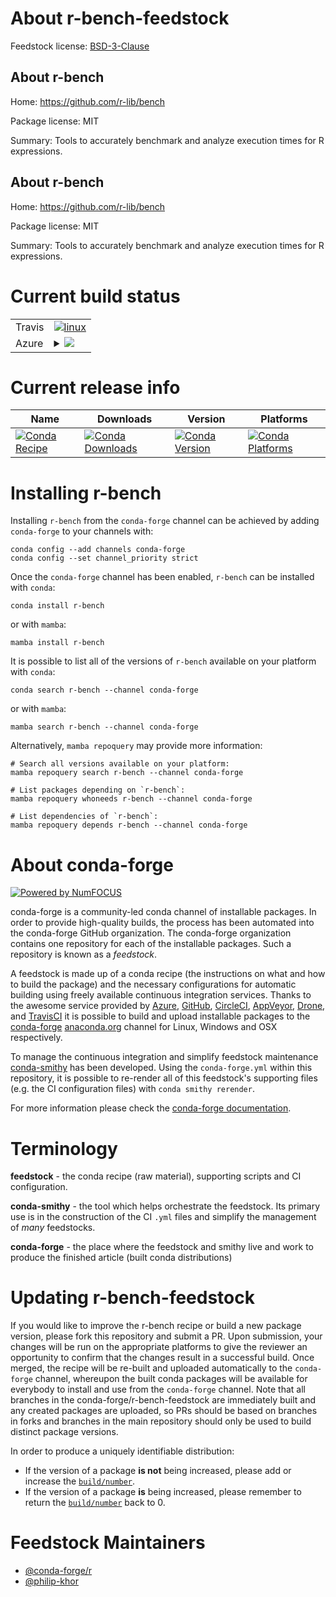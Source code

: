 About r-bench-feedstock
=======================

Feedstock license: [BSD-3-Clause](https://github.com/conda-forge/r-bench-feedstock/blob/main/LICENSE.txt)


About r-bench
-------------

Home: https://github.com/r-lib/bench

Package license: MIT

Summary: Tools to accurately benchmark and analyze execution times for R expressions.

About r-bench
-------------

Home: https://github.com/r-lib/bench

Package license: MIT

Summary: Tools to accurately benchmark and analyze execution times for R expressions.

Current build status
====================


<table><tr>
    <td>Travis</td>
    <td>
      <a href="https://app.travis-ci.com/conda-forge/r-bench-feedstock">
        <img alt="linux" src="https://img.shields.io/travis/com/conda-forge/r-bench-feedstock/main.svg?label=Linux">
      </a>
    </td>
  </tr>
    
  <tr>
    <td>Azure</td>
    <td>
      <details>
        <summary>
          <a href="https://dev.azure.com/conda-forge/feedstock-builds/_build/latest?definitionId=2561&branchName=main">
            <img src="https://dev.azure.com/conda-forge/feedstock-builds/_apis/build/status/r-bench-feedstock?branchName=main">
          </a>
        </summary>
        <table>
          <thead><tr><th>Variant</th><th>Status</th></tr></thead>
          <tbody><tr>
              <td>linux_64_r_base4.3</td>
              <td>
                <a href="https://dev.azure.com/conda-forge/feedstock-builds/_build/latest?definitionId=2561&branchName=main">
                  <img src="https://dev.azure.com/conda-forge/feedstock-builds/_apis/build/status/r-bench-feedstock?branchName=main&jobName=linux&configuration=linux%20linux_64_r_base4.3" alt="variant">
                </a>
              </td>
            </tr><tr>
              <td>linux_64_r_base4.4</td>
              <td>
                <a href="https://dev.azure.com/conda-forge/feedstock-builds/_build/latest?definitionId=2561&branchName=main">
                  <img src="https://dev.azure.com/conda-forge/feedstock-builds/_apis/build/status/r-bench-feedstock?branchName=main&jobName=linux&configuration=linux%20linux_64_r_base4.4" alt="variant">
                </a>
              </td>
            </tr><tr>
              <td>linux_aarch64_r_base4.3</td>
              <td>
                <a href="https://dev.azure.com/conda-forge/feedstock-builds/_build/latest?definitionId=2561&branchName=main">
                  <img src="https://dev.azure.com/conda-forge/feedstock-builds/_apis/build/status/r-bench-feedstock?branchName=main&jobName=linux&configuration=linux%20linux_aarch64_r_base4.3" alt="variant">
                </a>
              </td>
            </tr><tr>
              <td>linux_aarch64_r_base4.4</td>
              <td>
                <a href="https://dev.azure.com/conda-forge/feedstock-builds/_build/latest?definitionId=2561&branchName=main">
                  <img src="https://dev.azure.com/conda-forge/feedstock-builds/_apis/build/status/r-bench-feedstock?branchName=main&jobName=linux&configuration=linux%20linux_aarch64_r_base4.4" alt="variant">
                </a>
              </td>
            </tr><tr>
              <td>linux_ppc64le_r_base4.3</td>
              <td>
                <a href="https://dev.azure.com/conda-forge/feedstock-builds/_build/latest?definitionId=2561&branchName=main">
                  <img src="https://dev.azure.com/conda-forge/feedstock-builds/_apis/build/status/r-bench-feedstock?branchName=main&jobName=linux&configuration=linux%20linux_ppc64le_r_base4.3" alt="variant">
                </a>
              </td>
            </tr><tr>
              <td>linux_ppc64le_r_base4.4</td>
              <td>
                <a href="https://dev.azure.com/conda-forge/feedstock-builds/_build/latest?definitionId=2561&branchName=main">
                  <img src="https://dev.azure.com/conda-forge/feedstock-builds/_apis/build/status/r-bench-feedstock?branchName=main&jobName=linux&configuration=linux%20linux_ppc64le_r_base4.4" alt="variant">
                </a>
              </td>
            </tr><tr>
              <td>osx_64_r_base4.3</td>
              <td>
                <a href="https://dev.azure.com/conda-forge/feedstock-builds/_build/latest?definitionId=2561&branchName=main">
                  <img src="https://dev.azure.com/conda-forge/feedstock-builds/_apis/build/status/r-bench-feedstock?branchName=main&jobName=osx&configuration=osx%20osx_64_r_base4.3" alt="variant">
                </a>
              </td>
            </tr><tr>
              <td>osx_64_r_base4.4</td>
              <td>
                <a href="https://dev.azure.com/conda-forge/feedstock-builds/_build/latest?definitionId=2561&branchName=main">
                  <img src="https://dev.azure.com/conda-forge/feedstock-builds/_apis/build/status/r-bench-feedstock?branchName=main&jobName=osx&configuration=osx%20osx_64_r_base4.4" alt="variant">
                </a>
              </td>
            </tr><tr>
              <td>win_64_r_base4.3</td>
              <td>
                <a href="https://dev.azure.com/conda-forge/feedstock-builds/_build/latest?definitionId=2561&branchName=main">
                  <img src="https://dev.azure.com/conda-forge/feedstock-builds/_apis/build/status/r-bench-feedstock?branchName=main&jobName=win&configuration=win%20win_64_r_base4.3" alt="variant">
                </a>
              </td>
            </tr><tr>
              <td>win_64_r_base4.4</td>
              <td>
                <a href="https://dev.azure.com/conda-forge/feedstock-builds/_build/latest?definitionId=2561&branchName=main">
                  <img src="https://dev.azure.com/conda-forge/feedstock-builds/_apis/build/status/r-bench-feedstock?branchName=main&jobName=win&configuration=win%20win_64_r_base4.4" alt="variant">
                </a>
              </td>
            </tr>
          </tbody>
        </table>
      </details>
    </td>
  </tr>
</table>

Current release info
====================

| Name | Downloads | Version | Platforms |
| --- | --- | --- | --- |
| [![Conda Recipe](https://img.shields.io/badge/recipe-r--bench-green.svg)](https://anaconda.org/conda-forge/r-bench) | [![Conda Downloads](https://img.shields.io/conda/dn/conda-forge/r-bench.svg)](https://anaconda.org/conda-forge/r-bench) | [![Conda Version](https://img.shields.io/conda/vn/conda-forge/r-bench.svg)](https://anaconda.org/conda-forge/r-bench) | [![Conda Platforms](https://img.shields.io/conda/pn/conda-forge/r-bench.svg)](https://anaconda.org/conda-forge/r-bench) |

Installing r-bench
==================

Installing `r-bench` from the `conda-forge` channel can be achieved by adding `conda-forge` to your channels with:

```
conda config --add channels conda-forge
conda config --set channel_priority strict
```

Once the `conda-forge` channel has been enabled, `r-bench` can be installed with `conda`:

```
conda install r-bench
```

or with `mamba`:

```
mamba install r-bench
```

It is possible to list all of the versions of `r-bench` available on your platform with `conda`:

```
conda search r-bench --channel conda-forge
```

or with `mamba`:

```
mamba search r-bench --channel conda-forge
```

Alternatively, `mamba repoquery` may provide more information:

```
# Search all versions available on your platform:
mamba repoquery search r-bench --channel conda-forge

# List packages depending on `r-bench`:
mamba repoquery whoneeds r-bench --channel conda-forge

# List dependencies of `r-bench`:
mamba repoquery depends r-bench --channel conda-forge
```


About conda-forge
=================

[![Powered by
NumFOCUS](https://img.shields.io/badge/powered%20by-NumFOCUS-orange.svg?style=flat&colorA=E1523D&colorB=007D8A)](https://numfocus.org)

conda-forge is a community-led conda channel of installable packages.
In order to provide high-quality builds, the process has been automated into the
conda-forge GitHub organization. The conda-forge organization contains one repository
for each of the installable packages. Such a repository is known as a *feedstock*.

A feedstock is made up of a conda recipe (the instructions on what and how to build
the package) and the necessary configurations for automatic building using freely
available continuous integration services. Thanks to the awesome service provided by
[Azure](https://azure.microsoft.com/en-us/services/devops/), [GitHub](https://github.com/),
[CircleCI](https://circleci.com/), [AppVeyor](https://www.appveyor.com/),
[Drone](https://cloud.drone.io/welcome), and [TravisCI](https://travis-ci.com/)
it is possible to build and upload installable packages to the
[conda-forge](https://anaconda.org/conda-forge) [anaconda.org](https://anaconda.org/)
channel for Linux, Windows and OSX respectively.

To manage the continuous integration and simplify feedstock maintenance
[conda-smithy](https://github.com/conda-forge/conda-smithy) has been developed.
Using the ``conda-forge.yml`` within this repository, it is possible to re-render all of
this feedstock's supporting files (e.g. the CI configuration files) with ``conda smithy rerender``.

For more information please check the [conda-forge documentation](https://conda-forge.org/docs/).

Terminology
===========

**feedstock** - the conda recipe (raw material), supporting scripts and CI configuration.

**conda-smithy** - the tool which helps orchestrate the feedstock.
                   Its primary use is in the construction of the CI ``.yml`` files
                   and simplify the management of *many* feedstocks.

**conda-forge** - the place where the feedstock and smithy live and work to
                  produce the finished article (built conda distributions)


Updating r-bench-feedstock
==========================

If you would like to improve the r-bench recipe or build a new
package version, please fork this repository and submit a PR. Upon submission,
your changes will be run on the appropriate platforms to give the reviewer an
opportunity to confirm that the changes result in a successful build. Once
merged, the recipe will be re-built and uploaded automatically to the
`conda-forge` channel, whereupon the built conda packages will be available for
everybody to install and use from the `conda-forge` channel.
Note that all branches in the conda-forge/r-bench-feedstock are
immediately built and any created packages are uploaded, so PRs should be based
on branches in forks and branches in the main repository should only be used to
build distinct package versions.

In order to produce a uniquely identifiable distribution:
 * If the version of a package **is not** being increased, please add or increase
   the [``build/number``](https://docs.conda.io/projects/conda-build/en/latest/resources/define-metadata.html#build-number-and-string).
 * If the version of a package **is** being increased, please remember to return
   the [``build/number``](https://docs.conda.io/projects/conda-build/en/latest/resources/define-metadata.html#build-number-and-string)
   back to 0.

Feedstock Maintainers
=====================

* [@conda-forge/r](https://github.com/orgs/conda-forge/teams/r/)
* [@philip-khor](https://github.com/philip-khor/)


